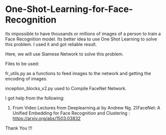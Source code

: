 # One-Shot-Learning-for-Face-Recognition
Its impossible to have thousands or millions of images of a person to train a Face Recognition model. Its better idea to use One Shot Learning to solve this problem.
I used it and got reliable result.

Here, we will use Siamese Network to solve this problem.

Files to be used: 

fr_utils.py as a functions to feed images to the network and getting the encoding of images.

inception_blocks_v2.py used to Compile FaceNet Network. 

I got help from the following:

1) From Video Lectures from Deeplearning.ai by Andrew Ng.
2)FaceNet: A Unified Embedding for Face Recognition and Clustering  : https://arxiv.org/abs/1503.03832





Thank You !!!

